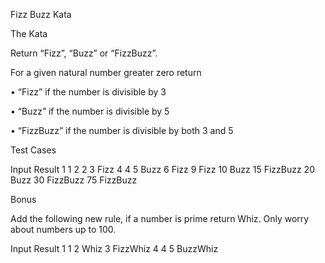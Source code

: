 Fizz Buzz Kata

The Kata

Return “Fizz”, “Buzz” or “FizzBuzz”.

For a given natural number greater zero return

•	“Fizz” if the number is divisible by 3

•	“Buzz” if the number is divisible by 5

•	“FizzBuzz” if the number is divisible by both 3 and 5

Test Cases

Input	Result
1	1
2	2
3	Fizz
4	4
5	Buzz
6	Fizz
9	Fizz
10	Buzz
15	FizzBuzz
20	Buzz
30	FizzBuzz
75	FizzBuzz

Bonus

Add the following new rule, if a number is prime return Whiz. Only worry about numbers up to 100.

Input	Result
1	1
2	Whiz
3	FizzWhiz
4	4
5	BuzzWhiz
